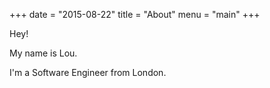 +++
date  = "2015-08-22"
title = "About"
menu  = "main"
+++

Hey! 

My name is Lou.

<!-- ![Lou](./img/lou.jpeg) -->

I'm a Software Engineer from London.
